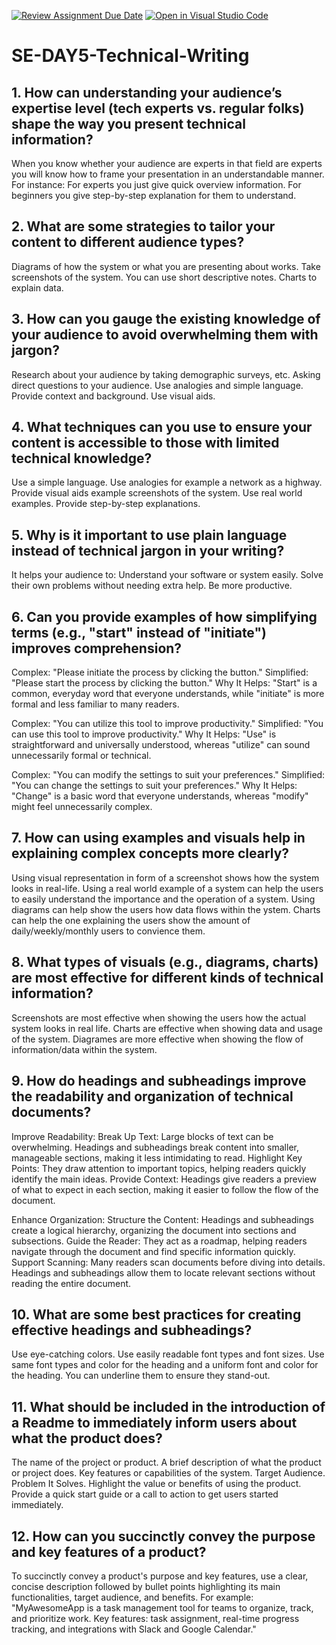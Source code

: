 [![Review Assignment Due Date](https://classroom.github.com/assets/deadline-readme-button-22041afd0340ce965d47ae6ef1cefeee28c7c493a6346c4f15d667ab976d596c.svg)](https://classroom.github.com/a/zsAR-pyY)
[![Open in Visual Studio Code](https://classroom.github.com/assets/open-in-vscode-2e0aaae1b6195c2367325f4f02e2d04e9abb55f0b24a779b69b11b9e10269abc.svg)](https://classroom.github.com/online_ide?assignment_repo_id=18536999&assignment_repo_type=AssignmentRepo)
# SE-DAY5-Technical-Writing
## 1. How can understanding your audience’s expertise level (tech experts vs. regular folks) shape the way you present technical information?
When you know whether your audience are experts in that field are experts you will know how to frame your presentation in an understandable manner.
For instance:
For experts you just give quick overview information.
For beginners you give step-by-step explanation for them to understand.

## 2. What are some strategies to tailor your content to different audience types?
Diagrams of how the system or what you are presenting about works.
Take screenshots of the system.
You can use short descriptive notes.
Charts to explain data.


## 3. How can you gauge the existing knowledge of your audience to avoid overwhelming them with jargon?
Research about your audience by taking demographic surveys, etc.
Asking direct questions to your audience.
Use analogies and simple language.
Provide context and background.
Use visual aids.

## 4. What techniques can you use to ensure your content is accessible to those with limited technical knowledge?
Use a simple language.
Use analogies for example a network as a highway.
Provide visual aids example screenshots of the system.
Use real world examples.
Provide step-by-step explanations.

## 5. Why is it important to use plain language instead of technical jargon in your writing?
It helps your audience to:
Understand your software or system easily.
Solve their own problems without needing extra help.
Be more productive.

## 6. Can you provide examples of how simplifying terms (e.g., "start" instead of "initiate") improves comprehension?
Complex: "Please initiate the process by clicking the button."
Simplified: "Please start the process by clicking the button."
Why It Helps: "Start" is a common, everyday word that everyone understands, while "initiate" is more formal and less familiar to many readers.

Complex: "You can utilize this tool to improve productivity."
Simplified: "You can use this tool to improve productivity."
Why It Helps: "Use" is straightforward and universally understood, whereas "utilize" can sound unnecessarily formal or technical.

Complex: "You can modify the settings to suit your preferences."
Simplified: "You can change the settings to suit your preferences."
Why It Helps: "Change" is a basic word that everyone understands, whereas "modify" might feel unnecessarily complex.

## 7. How can using examples and visuals help in explaining complex concepts more clearly?
Using visual representation in form of a screenshot shows how the system looks in real-life.
Using a real world example of a system can help the users to easily understand the importance and the operation of a system.
Using diagrams can help show the users how data flows within the ystem.
Charts can help the one explaining the users show the amount of daily/weekly/monthly users to convience them.

## 8. What types of visuals (e.g., diagrams, charts) are most effective for different kinds of technical information?
Screenshots are most effective when showing the users how the actual system looks in real life.
Charts are effective when showing data and usage of the system.
Diagrames are more effective when showing the flow of information/data within the system.

## 9. How do headings and subheadings improve the readability and organization of technical documents?
Improve Readability:
Break Up Text: Large blocks of text can be overwhelming. Headings and subheadings break content into smaller, manageable sections, making it less intimidating to read.
Highlight Key Points: They draw attention to important topics, helping readers quickly identify the main ideas.
Provide Context: Headings give readers a preview of what to expect in each section, making it easier to follow the flow of the document.

Enhance Organization:
Structure the Content: Headings and subheadings create a logical hierarchy, organizing the document into sections and subsections.
Guide the Reader: They act as a roadmap, helping readers navigate through the document and find specific information quickly.
Support Scanning: Many readers scan documents before diving into details. Headings and subheadings allow them to locate relevant sections without reading the entire document.

## 10. What are some best practices for creating effective headings and subheadings?
Use eye-catching colors.
Use easily readable font types and font sizes.
Use same font types and color for the heading and a uniform font and color for the heading.
You can underline them to ensure they stand-out.

## 11. What should be included in the introduction of a Readme to immediately inform users about what the product does?
The name of the project or product.
A brief description of what the product or project does.
Key features or capabilities of the system.
Target Audience.
Problem It Solves.
Highlight the value or benefits of using the product.
Provide a quick start guide or a call to action to get users started immediately.

## 12. How can you succinctly convey the purpose and key features of a product?
To succinctly convey a product's purpose and key features, use a clear, concise description followed by bullet points highlighting its main functionalities, target audience, and benefits. For example:
"MyAwesomeApp is a task management tool for teams to organize, track, and prioritize work. Key features: task assignment, real-time progress tracking, and integrations with Slack and Google Calendar."

